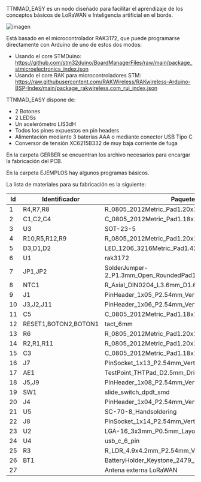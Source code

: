 TTNMAD_EASY es un nodo diseñado para facilitar el aprendizaje de los conceptos básicos de LoRaWAN e Inteligencia artificial en el borde.

![imagen](https://github.com/IoTopenTech/myIoTopenTech/assets/52624907/bcb1443b-9dc0-4018-ab18-bec7b6d9d070)

Está basado en el microcontrolador RAK3172, que puede programarse directamente con Arduino de uno de estos dos modos:

* Usando el core STMDuino: https://github.com/stm32duino/BoardManagerFiles/raw/main/package_stmicroelectronics_index.json
* Usando el core RAK para microcontroladores STM: https://raw.githubusercontent.com/RAKWireless/RAKwireless-Arduino-BSP-Index/main/package_rakwireless.com_rui_index.json

TTNMAD_EASY dispone de:

* 2 Botones
* 2 LEDSs
* Un acelerómetro LIS3dH
* Todos los pines expuestos en pin headers
* Alimentación mediante 3 baterías AAA o mediante conector USB Tipo C
* Conversor de tensión XC6215B332 de muy baja corriente de fuga

En la carpeta GERBER se encuentran los archivo necesarios para encargar la fabricación del PCB.

En la carpeta EJEMPLOS hay algunos programas básicos.

La lista de materiales para su fabricación es la siguiente:

| Id | Identificador | Paquete | Cantidad | Identificación | 
|----|---------------|---------|----------|----------------|
| 1 | R4,R7,R8 | R_0805_2012Metric_Pad1.20x1.40mm_HandSolder | 3 | 4.7k | 
| 2 | C1,C2,C4 | C_0805_2012Metric_Pad1.18x1.45mm_HandSolder | 3 | 100n | 
| 3 | U3 | SOT-23-5 | 1 | XC6215B332MR | 
| 4 | R10,R5,R12,R9 | R_0805_2012Metric_Pad1.20x1.40mm_HandSolder | 4 | 10k | 
| 5 | D3,D1,D2 | LED_1206_3216Metric_Pad1.42x1.75mm_HandSolder | 3 | LED | 
| 6 | U1 | rak3172 | 1 | rak3172 | 
| 7 | JP1,JP2 | SolderJumper-2_P1.3mm_Open_RoundedPad1.0x1.5mm | 2 | SolderJumper_2_Open | 
| 8 | NTC1 | R_Axial_DIN0204_L3.6mm_D1.6mm_P2.54mm_Vertical | 1 | Thermistor_NTC | 
| 9 | J1 | PinHeader_1x05_P2.54mm_Vertical | 1 | Conn_01x05 | 
| 10 | J3,J2,J11 | PinHeader_1x06_P2.54mm_Vertical | 3 | Conn_01x06 | 
| 11 | C5 | C_0805_2012Metric_Pad1.18x1.45mm_HandSolder | 1 | 10u | 
| 12 | RESET1,BOTON2,BOTON1 | tact_6mm | 3 | SW_SPST | 
| 13 | R6 | R_0805_2012Metric_Pad1.20x1.40mm_HandSolder | 1 | 8.2k | 
| 14 | R2,R1,R11 | R_0805_2012Metric_Pad1.20x1.40mm_HandSolder | 3 | 100ohm | 
| 15 | C3 | C_0805_2012Metric_Pad1.18x1.45mm_HandSolder | 1 | 1u | 
| 16 | J7 | PinSocket_1x13_P2.54mm_Vertical_SMD_Pin1Left | 1 | Conn_01x13 | 
| 17 | AE1 | TestPoint_THTPad_D2.5mm_Drill1.2mm | 1 | Antenna | 
| 18 | J5,J9 | PinHeader_1x08_P2.54mm_Vertical | 2 | Conn_01x06 | 
| 19 | SW1 | slide_switch_dpdt_smd | 1 | SW_Push_DPDT | 
| 20 | J4 | PinHeader_1x04_P2.54mm_Vertical | 1 | HTU21D | 
| 21 | U5 | SC-70-8_Handsoldering | 1 | tps2116 | 
| 22 | J8 | PinSocket_1x14_P2.54mm_Vertical_SMD_Pin1Left | 1 | Conn_01x14 | 
| 23 | U2 | LGA-16_3x3mm_P0.5mm_LayoutBorder3x5y | 1 | LIS3DH | 
| 24 | U4 | usb_c_6_pin | 1 | usb_c_6_pin_jfmateos | 
| 25 | R3 | R_LDR_4.9x4.2mm_P2.54mm_Vertical | 1 | R_Photo | 
| 26 | BT1 | BatteryHolder_Keystone_2479_3xAAA | 1 | Battery | 
| 27 |  | Antena externa LoRaWAN | 1 |  | 




